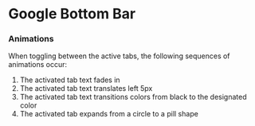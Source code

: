 # Google Bottom Bar

### Animations
When toggling between the active tabs, the following sequences of animations occur:
1. The activated tab text fades in
2. The activated tab text translates left 5px
3. The activated tab text transitions colors from black to the designated color
4. The activated tab expands from a circle to a pill shape
